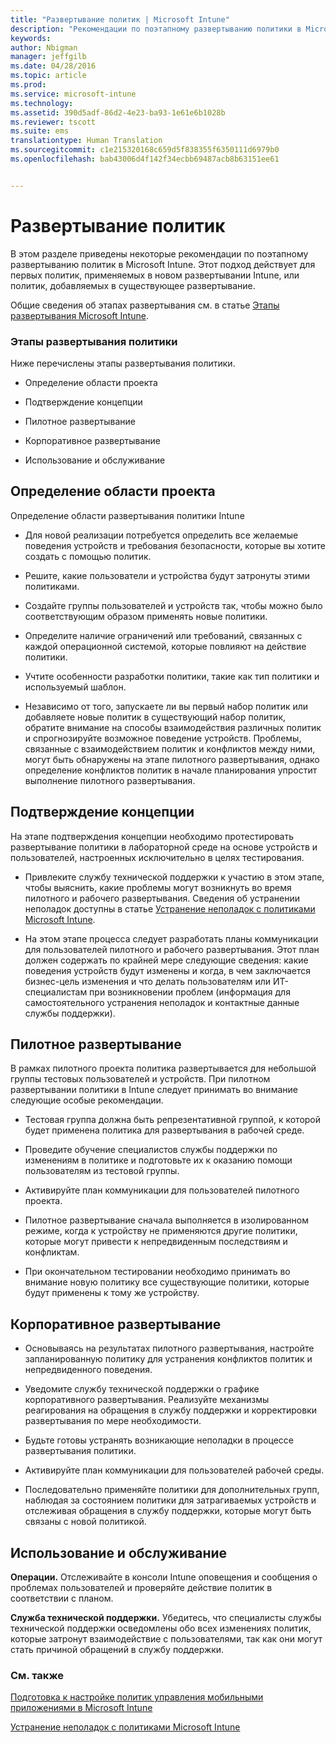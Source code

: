 ```yaml
---
title: "Развертывание политик | Microsoft Intune"
description: "Рекомендации по поэтапному развертыванию политики в Microsoft Intune."
keywords: 
author: Nbigman
manager: jeffgilb
ms.date: 04/28/2016
ms.topic: article
ms.prod: 
ms.service: microsoft-intune
ms.technology: 
ms.assetid: 390d5adf-86d2-4e23-ba93-1e61e6b1028b
ms.reviewer: tscott
ms.suite: ems
translationtype: Human Translation
ms.sourcegitcommit: c1e215320168c659d5f838355f6350111d6979b0
ms.openlocfilehash: bab43006d4f142f34ecbb69487acb8b63151ee61


---
```


# Развертывание политик
В этом разделе приведены некоторые рекомендации по поэтапному развертыванию политик в Microsoft Intune. Этот подход действует для первых политик, применяемых в новом развертывании Intune, или политик, добавляемых в существующее развертывание.

Общие сведения об этапах развертывания см. в статье [Этапы развертывания Microsoft Intune](rollout-phases-for-microsoft-intune-deployment.md).

### Этапы развертывания политики
Ниже перечислены этапы развертывания политики.

-   Определение области проекта

-   Подтверждение концепции

-   Пилотное развертывание

-   Корпоративное развертывание

-   Использование и обслуживание

## Определение области проекта
Определение области развертывания политики Intune

-   Для новой реализации потребуется определить все желаемые поведения устройств и требования безопасности, которые вы хотите создать с помощью политик.

-   Решите, какие пользователи и устройства будут затронуты этими политиками.

-   Создайте группы пользователей и устройств так, чтобы можно было соответствующим образом применять новые политики.

-   Определите наличие ограничений или требований, связанных с каждой операционной системой, которые повлияют на действие политики.

-   Учтите особенности разработки политики, такие как тип политики и используемый шаблон.

-   Независимо от того, запускаете ли вы первый набор политик или добавляете новые политик в существующий набор политик, обратите внимание на способы взаимодействия различных политик и спрогнозируйте возможное поведение устройств. Проблемы, связанные с взаимодействием политик и конфликтов между ними, могут быть обнаружены на этапе пилотного развертывания, однако определение конфликтов политик в начале планирования упростит выполнение пилотного развертывания.

## Подтверждение концепции
На этапе подтверждения концепции необходимо протестировать развертывание политики в лабораторной среде на основе устройств и пользователей, настроенных исключительно в целях тестирования.

-   Привлеките службу технической поддержки к участию в этом этапе, чтобы выяснить, какие проблемы могут возникнуть во время пилотного и рабочего развертывания. Сведения об устранении неполадок доступны в статье [Устранение неполадок с политиками Microsoft Intune](/intune/troubleshoot/troubleshoot-policies-in-microsoft-intune).

-   На этом этапе процесса следует разработать планы коммуникации для пользователей пилотного и рабочего развертывания. Этот план должен содержать по крайней мере следующие сведения: какие поведения устройств будут изменены и когда, в чем заключается бизнес-цель изменения и что делать пользователям или ИТ-специалистам при возникновении проблем (информация для самостоятельного устранения неполадок и контактные данные службы поддержки).

## Пилотное развертывание
В рамках пилотного проекта политика развертывается для небольшой группы тестовых пользователей и устройств. При пилотном развертывании политики в Intune следует принимать во внимание следующие особые рекомендации.

-   Тестовая группа должна быть репрезентативной группой, к которой будет применена политика для развертывания в рабочей среде.

-   Проведите обучение специалистов службы поддержки по изменениям в политике и подготовьте их к оказанию помощи пользователям из тестовой группы.

-   Активируйте план коммуникации для пользователей пилотного проекта.

-   Пилотное развертывание сначала выполняется в изолированном режиме, когда к устройству не применяются другие политики, которые могут привести к непредвиденным последствиям и конфликтам.

-   При окончательном тестировании необходимо принимать во внимание новую политику все существующие политики, которые будут применены к тому же устройству.

## Корпоративное развертывание

-   Основываясь на результатах пилотного развертывания, настройте запланированную политику для устранения конфликтов политик и непредвиденного поведения.

-   Уведомите службу технической поддержки о графике корпоративного развертывания. Реализуйте механизмы реагирования на обращения в службу поддержки и корректировки развертывания по мере необходимости.

-   Будьте готовы устранять возникающие неполадки в процессе развертывания политики.

-   Активируйте план коммуникации для пользователей рабочей среды.

-   Последовательно применяйте политики для дополнительных групп, наблюдая за состоянием политики для затрагиваемых устройств и отслеживая обращения в службу поддержки, которые могут быть связаны с новой политикой.

## Использование и обслуживание
**Операции.** Отслеживайте в консоли Intune оповещения и сообщения о проблемах пользователей и проверяйте действие политик в соответствии с планом.

**Служба технической поддержки.** Убедитесь, что специалисты службы технической поддержки осведомлены обо всех изменениях политик, которые затронут взаимодействие с пользователями, так как они могут стать причиной обращений в службу поддержки.


### См. также
[Подготовка к настройке политик управления мобильными приложениями в Microsoft Intune](/intune/deploy-use/get-ready-to-configure-mobile-app-management-policies-with-microsoft-intune)

[Устранение неполадок с политиками Microsoft Intune](/intune/troubleshoot/troubleshoot-policies-in-microsoft-intune)



<!--HONumber=Jul16_HO3-->


